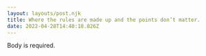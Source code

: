 ```yaml
---
layout: layouts/post.njk
title: Where the rules are made up and the points don’t matter.
date: 2022-04-28T14:40:18.826Z
---
```

Body is required.